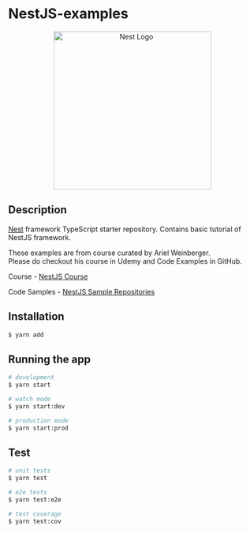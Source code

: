 # NestJS-examples

<p align="center">
  <a href="http://nestjs.com/" target="blank"><img src="https://nestjs.com/img/logo_text.svg" width="320" alt="Nest Logo" /></a>
</p>

## Description

[Nest](https://github.com/nestjs/nest) framework TypeScript starter repository. 
Contains basic tutorial of NestJS framework.

These examples are from course curated by Ariel Weinberger. <br/>
Please do checkout his course in Udemy and Code Examples in GitHub.

Course - [NestJS Course](https://eylearning.udemy.com/course/nestjs-zero-to-hero/)

Code Samples - [NestJS Sample Repositories](https://github.com/arielweinberger/nestjs-course-task-management)

## Installation

```bash
$ yarn add
```

## Running the app

```bash
# development
$ yarn start

# watch mode
$ yarn start:dev

# production mode
$ yarn start:prod
```

## Test

```bash
# unit tests
$ yarn test

# e2e tests
$ yarn test:e2e

# test coverage
$ yarn test:cov
```

